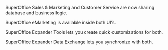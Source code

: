 <properties date="2016-06-24"
SortOrder="22"
/>

SuperOffice Sales & Marketing and Customer Service are now sharing database and business logic.

SuperOffice eMarketing is available inside both UI’s.

SuperOffice Expander Tools lets you create quick customizations for both.

SuperOffice Expander Data Exchange lets you synchronize with both.
